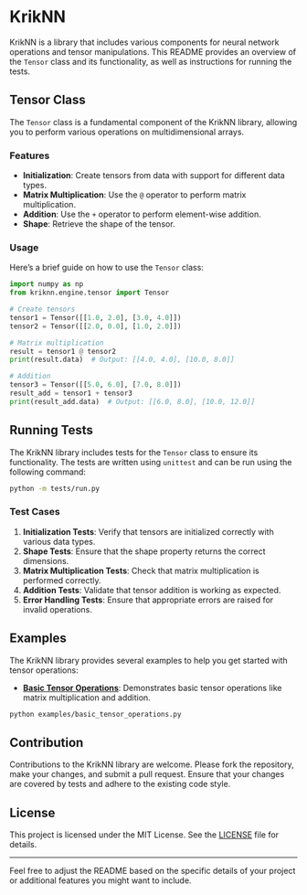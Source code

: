 # KrikNN

KrikNN is a library that includes various components for neural network operations and tensor manipulations. This README provides an overview of the `Tensor` class and its functionality, as well as instructions for running the tests.

## Tensor Class

The `Tensor` class is a fundamental component of the KrikNN library, allowing you to perform various operations on multidimensional arrays. 

### Features

- **Initialization**: Create tensors from data with support for different data types.
- **Matrix Multiplication**: Use the `@` operator to perform matrix multiplication.
- **Addition**: Use the `+` operator to perform element-wise addition.
- **Shape**: Retrieve the shape of the tensor.

### Usage

Here’s a brief guide on how to use the `Tensor` class:

```python
import numpy as np
from kriknn.engine.tensor import Tensor

# Create tensors
tensor1 = Tensor([[1.0, 2.0], [3.0, 4.0]])
tensor2 = Tensor([[2.0, 0.0], [1.0, 2.0]])

# Matrix multiplication
result = tensor1 @ tensor2
print(result.data)  # Output: [[4.0, 4.0], [10.0, 8.0]]

# Addition
tensor3 = Tensor([[5.0, 6.0], [7.0, 8.0]])
result_add = tensor1 + tensor3
print(result_add.data)  # Output: [[6.0, 8.0], [10.0, 12.0]]
```

## Running Tests

The KrikNN library includes tests for the `Tensor` class to ensure its functionality. The tests are written using `unittest` and can be run using the following command:

```bash
python -m tests/run.py
```

### Test Cases

1. **Initialization Tests**: Verify that tensors are initialized correctly with various data types.
2. **Shape Tests**: Ensure that the shape property returns the correct dimensions.
3. **Matrix Multiplication Tests**: Check that matrix multiplication is performed correctly.
4. **Addition Tests**: Validate that tensor addition is working as expected.
5. **Error Handling Tests**: Ensure that appropriate errors are raised for invalid operations.

## Examples

The KrikNN library provides several examples to help you get started with tensor operations:

- **[Basic Tensor Operations](examples/basic_tensor_operations.py)**: Demonstrates basic tensor operations like matrix multiplication and addition.

```bash
python examples/basic_tensor_operations.py
```

## Contribution

Contributions to the KrikNN library are welcome. Please fork the repository, make your changes, and submit a pull request. Ensure that your changes are covered by tests and adhere to the existing code style.

## License

This project is licensed under the MIT License. See the [LICENSE](LICENSE) file for details.

---

Feel free to adjust the README based on the specific details of your project or additional features you might want to include.